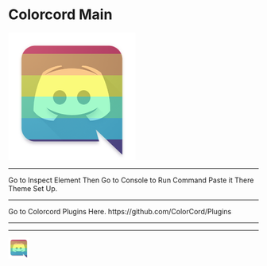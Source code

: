# Colorcord Main
<link rel="shortcut icon" href="https://raw.githubusercontent.com/ColorCord/Plugins/master/download.ico" /
<HR>
<img src="https://raw.githubusercontent.com/ColorCord/Application/master/download.png">
<HR>
Go to Inspect Element Then Go to Console to Run Command Paste it There Theme Set Up.
<HR>
Go to Colorcord Plugins Here. https://github.com/ColorCord/Plugins
<HR>
<body background="https://raw.githubusercontent.com/ColorCord/Plugins/master/Abstract%20Rainbow%20Colours%20Wallpapers%207.jpg">
<HR>
<a href="https://colorcord.github.io/Plugins/">
<img src="https://raw.githubusercontent.com/ColorCord/Application/master/download.png" alt="HTML tutorial" style="width:42px;height:42px;border:0;">
</a>
	
<?php echo date("Y"); ?>
<script type="text/javascript">
var d = new Date()
document.write(d.getFullYear())
</script>

